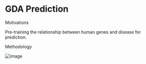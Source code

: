 # GDA Prediction

Motivations

Pre-training the relationship between human genes and disease for prediction.


Methodology

![image](https://user-images.githubusercontent.com/111442062/201148867-8fa424fb-4cbf-46e2-aa31-ae1bd388639c.gif)

